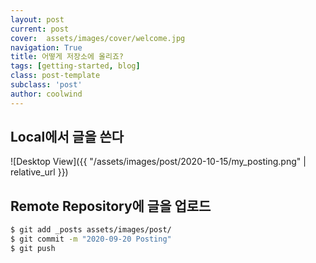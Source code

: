```yaml
---
layout: post
current: post
cover:  assets/images/cover/welcome.jpg
navigation: True
title: 어떻게 저장소에 올리죠?
tags: [getting-started, blog]
class: post-template
subclass: 'post'
author: coolwind
---
```


## Local에서 글을 쓴다

![Desktop View]({{ "/assets/images/post/2020-10-15/my_posting.png" | relative_url }})

## Remote Repository에 글을 업로드

``` sh
$ git add _posts assets/images/post/
$ git commit -m "2020-09-20 Posting"
$ git push
```

